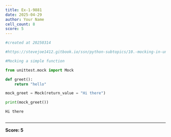 ```yaml
---
title: Ex-1-9881
date: 2025-04-29
author: Your Name
cell_count: 8
score: 5
---
```


```python
#created at 20250314
```


```python
#https://stevejoe1412.gitbook.io/ssn/python-subtopics/10.-mocking-in-unit-tests
```


```python
#Mocking a simple function
```


```python
from unittest.mock import Mock
```


```python
def greet():
    return "hello"
```


```python
mock_greet = Mock(return_value = "Hi there")
```


```python
print(mock_greet())
```

    Hi there



```python

```


---
**Score: 5**